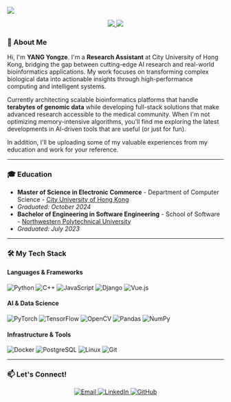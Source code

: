 ![](https://komarev.com/ghpvc/?username=YongzeYang)

<p align="center">
  <a href="https://github.com/YongzeYang">
    <img src="http://github-profile-summary-cards.vercel.app/api/cards/profile-details?username=YongzeYang&theme=transparent" />
  </a>
  <a href="https://github.com/YongzeYang">
    <img src="http://github-profile-summary-cards.vercel.app/api/cards/stats?username=YongzeYang&theme=transparent" />
  </a>
</p>

### 🧬 About Me

Hi, I'm **YANG Yongze**. I'm a **Research Assistant** at City University of Hong Kong, bridging the gap between cutting-edge AI research and real-world bioinformatics applications. My work focuses on transforming complex biological data into actionable insights through high-performance computing and intelligent systems.

Currently architecting scalable bioinformatics platforms that handle **terabytes of genomic data** while developing full-stack solutions that make advanced research accessible to the medical community. When I'm not optimizing memory-intensive algorithms, you'll find me exploring the latest developments in AI-driven tools that are useful (or just for fun).

In addition, I'll be uploading some of my valuable experiences from my education and work for your reference.

---

### 🎓 Education

* **Master of Science in Electronic Commerce** - Department of Computer Science - [City University of Hong Kong](https://www.cityu.edu.hk/)
* *Graduated: October 2024*
* **Bachelor of Engineering in Software Engineering** - School of Software - [Northwestern Polytechnical University](https://www.nwpu.edu.cn/)
* *Graduated: July 2023*

---

### 🛠️ My Tech Stack

#### **Languages & Frameworks**
![Python](https://img.shields.io/badge/-Python-3776AB?style=flat-square&logo=Python&logoColor=white)
![C++](https://img.shields.io/badge/-C++-00599C?style=flat-square&logo=C%2B%2B&logoColor=white)
![JavaScript](https://img.shields.io/badge/-JavaScript-F7DF1E?style=flat-square&logo=JavaScript&logoColor=black)
![Django](https://img.shields.io/badge/-Django-092E20?style=flat-square&logo=Django&logoColor=white)
![Vue.js](https://img.shields.io/badge/-Vue.js-4FC08D?style=flat-square&logo=Vue.js&logoColor=white)

#### **AI & Data Science**
![PyTorch](https://img.shields.io/badge/-PyTorch-EE4C2C?style=flat-square&logo=PyTorch&logoColor=white)
![TensorFlow](https://img.shields.io/badge/-TensorFlow-FF6F00?style=flat-square&logo=TensorFlow&logoColor=white)
![OpenCV](https://img.shields.io/badge/-OpenCV-5C3EE8?style=flat-square&logo=OpenCV&logoColor=white)
![Pandas](https://img.shields.io/badge/-Pandas-150458?style=flat-square&logo=Pandas&logoColor=white)
![NumPy](https://img.shields.io/badge/-NumPy-013243?style=flat-square&logo=NumPy&logoColor=white)

#### **Infrastructure & Tools**
![Docker](https://img.shields.io/badge/-Docker-2496ED?style=flat-square&logo=Docker&logoColor=white)
![PostgreSQL](https://img.shields.io/badge/-PostgreSQL-336791?style=flat-square&logo=PostgreSQL&logoColor=white)
![Linux](https://img.shields.io/badge/-Linux-FCC624?style=flat-square&logo=Linux&logoColor=black)
![Git](https://img.shields.io/badge/-Git-F05032?style=flat-square&logo=Git&logoColor=white)


---

### 📫 Let's Connect!

<p align="center">
  <a href="mailto:yongze_yang@outlook.com">
    <img src="https://img.shields.io/badge/-Email-D14836?style=for-the-badge&logo=gmail&logoColor=white" alt="Email" />
  </a>
  <a href="https://linkedin.com/in/yongzeyang">
    <img src="https://img.shields.io/badge/-LinkedIn-0077B5?style=for-the-badge&logo=linkedin&logoColor=white" alt="LinkedIn" />
  </a>
  <a href="https://github.com/YongzeYang">
    <img src="https://img.shields.io/badge/-GitHub-181717?style=for-the-badge&logo=github&logoColor=white" alt="GitHub" />
  </a>
</p>
